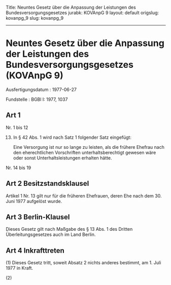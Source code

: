 Title: Neuntes Gesetz über die Anpassung der Leistungen des Bundesversorgungsgesetzes
jurabk: KOVAnpG 9
layout: default
origslug: kovanpg_9
slug: kovanpg_9

---

# Neuntes Gesetz über die Anpassung der Leistungen des Bundesversorgungsgesetzes (KOVAnpG 9)

Ausfertigungsdatum
:   1977-06-27

Fundstelle
:   BGBl I: 1977, 1037



## Art 1

Nr. 1 bis 12

13. In § 42 Abs. 1 wird nach Satz 1 folgender Satz eingefügt:

    Eine Versorgung ist nur so lange zu leisten, als die frühere Ehefrau
    nach den eherechtlichen Vorschriften unterhaltsberechtigt gewesen wäre
    oder sonst Unterhaltsleistungen erhalten hätte.



Nr. 14 bis 19


## Art 2 Besitzstandsklausel

Artikel 1 Nr. 13 gilt nur für die früheren Ehefrauen, deren Ehe nach
dem 30. Juni 1977 aufgelöst wurde.


## Art 3 Berlin-Klausel

Dieses Gesetz gilt nach Maßgabe des § 13 Abs. 1 des Dritten
Überleitungsgesetzes auch im Land Berlin.


## Art 4 Inkrafttreten

(1) Dieses Gesetz tritt, soweit Absatz 2 nichts anderes bestimmt, am
1\. Juli 1977 in Kraft.

(2)

